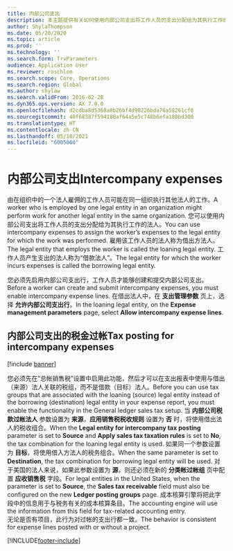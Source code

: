 ```yaml
---
title: 内部公司支出
description: 本主题提供有关如何使用内部公司支出将工作人员的支出分配给为其执行工作的法人的信息。
author: ShylaThompson
ms.date: 05/20/2020
ms.topic: article
ms.prod: ''
ms.technology: ''
ms.search.form: TrvParameters
audience: Application User
ms.reviewer: roschlom
ms.search.scope: Core, Operations
ms.search.region: Global
ms.author: shylaw
ms.search.validFrom: 2016-02-28
ms.dyn365.ops.version: AX 7.0.0
ms.openlocfilehash: d2cdba8d5368a8b26bf4d98226bda76a58261cf0
ms.sourcegitcommit: 40f68387f594180af64a5e5c748b6efa188bd300
ms.translationtype: HT
ms.contentlocale: zh-CN
ms.lasthandoff: 05/10/2021
ms.locfileid: "6005060"
---
```

# <a name="intercompany-expenses"></a><span data-ttu-id="e8b3f-103">内部公司支出</span><span class="sxs-lookup"><span data-stu-id="e8b3f-103">Intercompany expenses</span></span>

<span data-ttu-id="e8b3f-104">由在组织中的一个法人雇佣的工作人员可能在同一组织执行其他法人的工作。</span><span class="sxs-lookup"><span data-stu-id="e8b3f-104">A worker who is employed by one legal entity in an organization might perform work for another legal entity in the same organization.</span></span> <span data-ttu-id="e8b3f-105">您可以使用内部公司支出将工作人员的支出分配给为其执行工作的法人。</span><span class="sxs-lookup"><span data-stu-id="e8b3f-105">You can use intercompany expenses to assign the worker’s expenses to the legal entity for which the  work was performed.</span></span> <span data-ttu-id="e8b3f-106">雇用该工作人员的法人称为借出方法人。</span><span class="sxs-lookup"><span data-stu-id="e8b3f-106">The legal entity that employs the worker is called the loaning legal entity.</span></span> <span data-ttu-id="e8b3f-107">工作人员产生支出的法人称为“借款法人”。</span><span class="sxs-lookup"><span data-stu-id="e8b3f-107">The legal entity for which the worker incurs expenses is called the borrowing legal entity.</span></span> 

<span data-ttu-id="e8b3f-108">您必须先启用内部公司支出行，工作人员才能够创建和提交内部公司支出。</span><span class="sxs-lookup"><span data-stu-id="e8b3f-108">Before a worker can create and submit intercompany expenses, you must enable intercompany expense lines.</span></span> <span data-ttu-id="e8b3f-109">在借出法人中，在 **支出管理参数** 页上，选择 **允许内部公司支出行**。</span><span class="sxs-lookup"><span data-stu-id="e8b3f-109">In the loaning legal entity, on the **Expense management parameters** page, select **Allow intercompany expense lines**.</span></span> 

## <a name="tax-posting-for-intercompany-expenses"></a><span data-ttu-id="e8b3f-110">内部公司支出的税金过帐</span><span class="sxs-lookup"><span data-stu-id="e8b3f-110">Tax posting for intercompany expenses</span></span>

[!include [banner](../includes/banner.md)]

<span data-ttu-id="e8b3f-111">您必须先在“总帐销售税”设置中启用此功能，然后才可以在支出报表中使用与借出（来源）法人关联的税组，而不是借款（目标）法人。</span><span class="sxs-lookup"><span data-stu-id="e8b3f-111">Before you can use tax groups that are associated with the loaning (source) legal entity instead of the borrowing (destination) legal entity in your expense report, you must enable the functionality in the General ledger sales tax setup.</span></span> <span data-ttu-id="e8b3f-112">当 **内部公司税款过帐法人** 参数设置为 **来源**，**应用销售税税收规则** 设置为 **否** 时，将使用借出法人的税收组合。</span><span class="sxs-lookup"><span data-stu-id="e8b3f-112">When the **Legal entity for intercompany tax posting** parameter is set to **Source** and **Apply sales tax taxation rules** is set to **No**, the tax combination for the loaning legal entity is used.</span></span> <span data-ttu-id="e8b3f-113">如果同一个参数设置为 **目标**，将使用借入方法人的税务组合。</span><span class="sxs-lookup"><span data-stu-id="e8b3f-113">When the same parameter is set to **Destination**, the tax combination for borrowing legal entity will be used.</span></span> <span data-ttu-id="e8b3f-114">对于美国的法人来说，如果此参数设置为 **源**，则还必须在新的 **分类帐过帐组** 页中配置 **应收销售税** 字段。</span><span class="sxs-lookup"><span data-stu-id="e8b3f-114">For legal entities in the United States, when the parameter is set to **Source**, the **Sales tax receivable** field must also be configured on the new **Ledger posting groups** page.</span></span> <span data-ttu-id="e8b3f-115">成本核算引擎将把此字段中的信息用于与税务有关的成本核算条目。</span><span class="sxs-lookup"><span data-stu-id="e8b3f-115">The accounting engine will use the information from this field for tax-related accounting entry.</span></span>   
<span data-ttu-id="e8b3f-116">无论是否有项目，此行为对过帐的支出行都一致。</span><span class="sxs-lookup"><span data-stu-id="e8b3f-116">The behavior is consistent for expense lines posted with or without a project.</span></span>  


[!INCLUDE[footer-include](../includes/footer-banner.md)]